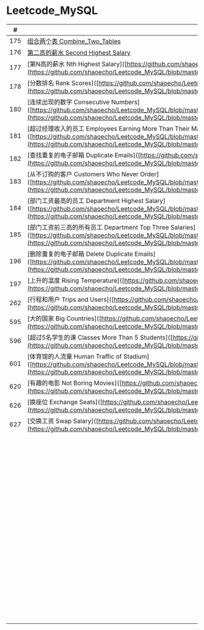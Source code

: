 # Leetcode_MySQL

|  #   | Questions                                                    | Diffculty  |
| :--: | ------------------------------------------------------------ | ---------- |
| 175  | [组合两个表  Combine_Two_Tables](https://github.com/shaoecho/Leetcode_MySQL) | easy       |
| 176  | [第二高的薪水  Second Highest Salary](https://github.com/shaoecho/Leetcode_MySQL/blob/master/176_Second_Highest_Salary.md) | easy       |
| 177  | [第N高的薪水  Nth Highest Salary]([https://github.com/shaoecho/Leetcode_MySQL/blob/master/177_Nth%20Highest%20Salary.md](https://github.com/shaoecho/Leetcode_MySQL/blob/master/177_Nth Highest Salary.md)) | medium     |
| 178  | [分数排名 Rank Scores]([https://github.com/shaoecho/Leetcode_MySQL/blob/master/178_Rank%20Scores.md](https://github.com/shaoecho/Leetcode_MySQL/blob/master/178_Rank Scores.md)) | medium     |
| 180  | [连续出现的数字 Consecutive Numbers]([https://github.com/shaoecho/Leetcode_MySQL/blob/master/180_Consecutive%20Numbers%20.md](https://github.com/shaoecho/Leetcode_MySQL/blob/master/180_Consecutive Numbers .md)) | medium     |
| 181  | [超过经理收入的员工 Employees Earning More Than Their Managers]([https://github.com/shaoecho/Leetcode_MySQL/blob/master/181_Employees%20Earning%20More%20Than%20Their%20Managers.md](https://github.com/shaoecho/Leetcode_MySQL/blob/master/181_Employees Earning More Than Their Managers.md)) | easy       |
| 182  | [查找重复的电子邮箱 Duplicate Emails]([https://github.com/shaoecho/Leetcode_MySQL/blob/master/182_Duplicate%20Emails.md](https://github.com/shaoecho/Leetcode_MySQL/blob/master/182_Duplicate Emails.md)) | easy       |
| 183  | [从不订购的客户 Customers Who Never Order]([https://github.com/shaoecho/Leetcode_MySQL/blob/master/183_Customers%20Who%20Never%20Order.md](https://github.com/shaoecho/Leetcode_MySQL/blob/master/183_Customers Who Never Order.md)) | easy       |
| 184  | [部门工资最高的员工 Department Highest Salary]([https://github.com/shaoecho/Leetcode_MySQL/blob/master/184_Department%20Highest%20Salary.md](https://github.com/shaoecho/Leetcode_MySQL/blob/master/184_Department Highest Salary.md)) | medium     |
| 185  | [部门工资前三高的所有员工 Department Top Three Salaries]([https://github.com/shaoecho/Leetcode_MySQL/blob/master/185_%20Department%20Top%20Three%20Salaries.md](https://github.com/shaoecho/Leetcode_MySQL/blob/master/185_ Department Top Three Salaries.md)) | difficulty |
| 196  | [删除重复的电子邮箱 Delete Duplicate Emails]([https://github.com/shaoecho/Leetcode_MySQL/blob/master/196_Delete%20Duplicate%20Emails.md](https://github.com/shaoecho/Leetcode_MySQL/blob/master/196_Delete Duplicate Emails.md)) | easy       |
| 197  | [上升的温度 Rising Temperature]([https://github.com/shaoecho/Leetcode_MySQL/blob/master/197_Rising%20Temperature.md](https://github.com/shaoecho/Leetcode_MySQL/blob/master/197_Rising Temperature.md)) | easy       |
| 262  | [行程和用户 Trips and Users]([https://github.com/shaoecho/Leetcode_MySQL/blob/master/262_Trips%20and%20Users.md](https://github.com/shaoecho/Leetcode_MySQL/blob/master/262_Trips and Users.md)) | difficulty |
| 595  | [大的国家 Big Countries]([https://github.com/shaoecho/Leetcode_MySQL/blob/master/595_Investments%20in%202016.md](https://github.com/shaoecho/Leetcode_MySQL/blob/master/595_Investments in 2016.md)) | easy       |
| 596  | [超过5名学生的课 Classes More Than 5 Students]([https://github.com/shaoecho/Leetcode_MySQL/blob/master/596_Big%20Countries.md](https://github.com/shaoecho/Leetcode_MySQL/blob/master/596_Big Countries.md)) | easy       |
| 601  | [体育馆的人流量 Human Traffic of Stadium]([https://github.com/shaoecho/Leetcode_MySQL/blob/master/601_Human%20Traffic%20of%20Stadium.md](https://github.com/shaoecho/Leetcode_MySQL/blob/master/601_Human Traffic of Stadium.md)) | difficulty |
| 620  | [有趣的电影 Not Boring Movies]([https://github.com/shaoecho/Leetcode_MySQL/blob/master/620_Not%20Boring%20Movies.md](https://github.com/shaoecho/Leetcode_MySQL/blob/master/620_Not Boring Movies.md)) | easy       |
| 626  | [换座位 Exchange Seats]([https://github.com/shaoecho/Leetcode_MySQL/blob/master/626_Exchange%20Seats.md](https://github.com/shaoecho/Leetcode_MySQL/blob/master/626_Exchange Seats.md)) | medium     |
| 627  | [交换工资 Swap Salary]([https://github.com/shaoecho/Leetcode_MySQL/blob/master/627_Swap%20Salary.md](https://github.com/shaoecho/Leetcode_MySQL/blob/master/627_Swap Salary.md)) | easy       |
|      |                                                              |            |
|      |                                                              |            |
|      |                                                              |            |
|      |                                                              |            |
|      |                                                              |            |
|      |                                                              |            |
|      |                                                              |            |
|      |                                                              |            |
|      |                                                              |            |
|      |                                                              |            |
|      |                                                              |            |
|      |                                                              |            |
|      |                                                              |            |
|      |                                                              |            |
|      |                                                              |            |
|      |                                                              |            |
|      |                                                              |            |
|      |                                                              |            |
|      |                                                              |            |
|      |                                                              |            |
|      |                                                              |            |
|      |                                                              |            |
|      |                                                              |            |
|      |                                                              |            |
|      |                                                              |            |
|      |                                                              |            |
|      |                                                              |            |
|      |                                                              |            |
|      |                                                              |            |
|      |                                                              |            |
|      |                                                              |            |
|      |                                                              |            |
|      |                                                              |            |
|      |                                                              |            |
|      |                                                              |            |
|      |                                                              |            |
|      |                                                              |            |
|      |                                                              |            |
|      |                                                              |            |
|      |                                                              |            |
|      |                                                              |            |
|      |                                                              |            |
|      |                                                              |            |
|      |                                                              |            |
|      |                                                              |            |
|      |                                                              |            |
|      |                                                              |            |
|      |                                                              |            |
|      |                                                              |            |
|      |                                                              |            |
|      |                                                              |            |
|      |                                                              |            |
|      |                                                              |            |
|      |                                                              |            |
|      |                                                              |            |
|      |                                                              |            |
|      |                                                              |            |
|      |                                                              |            |
|      |                                                              |            |
|      |                                                              |            |
|      |                                                              |            |
|      |                                                              |            |
|      |                                                              |            |
|      |                                                              |            |
|      |                                                              |            |
|      |                                                              |            |
|      |                                                              |            |
|      |                                                              |            |
|      |                                                              |            |
|      |                                                              |            |
|      |                                                              |            |
|      |                                                              |            |
|      |                                                              |            |
|      |                                                              |            |
|      |                                                              |            |
|      |                                                              |            |
|      |                                                              |            |
|      |                                                              |            |
|      |                                                              |            |
|      |                                                              |            |
|      |                                                              |            |
|      |                                                              |            |
|      |                                                              |            |

